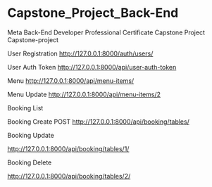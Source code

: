 # Capstone_Project_Back-End
Meta Back-End Developer Professional Certificate Capstone Project 
Capstone-project

User Registration http://127.0.0.1:8000/auth/users/

User Auth Token http://127.0.0.1:8000/api/user-auth-token

Menu http://127.0.0.1:8000/api/menu-items/

Menu Update http://127.0.0.1:8000/api/menu-items/2

Booking List

Booking Create POST http://127.0.0.1:8000/api/booking/tables/

Booking Update

http://127.0.0.1:8000/api/booking/tables/1/

Booking Delete

http://127.0.0.1:8000/api/booking/tables/2/
